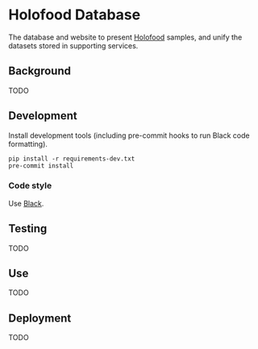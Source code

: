 # Holofood Database
The database and website to present [Holofood](https://www.holofood.eu) samples,
and unify the datasets stored in supporting services.

## Background
TODO

## Development
Install development tools (including pre-commit hooks to run Black code formatting).
```shell
pip install -r requirements-dev.txt
pre-commit install
```

### Code style
Use [Black](https://black.readthedocs.io/en/stable/).

## Testing
TODO

## Use
TODO

## Deployment
TODO